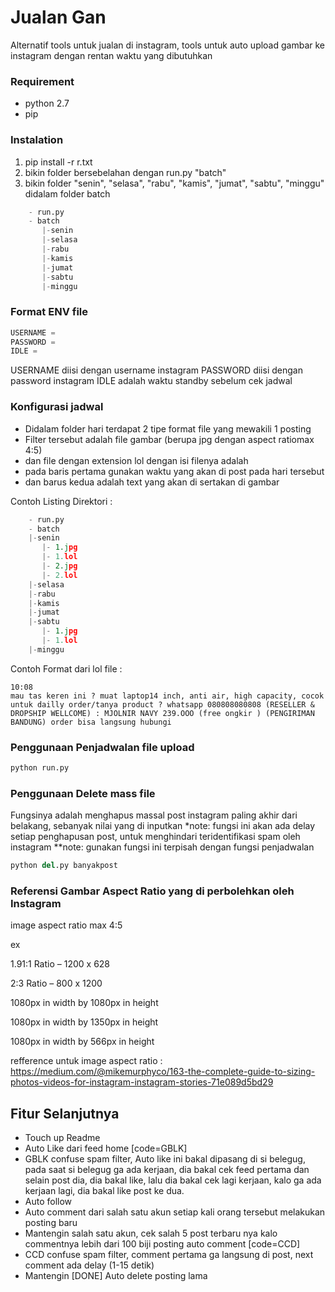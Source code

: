 Jualan Gan
======

Alternatif tools untuk jualan di instagram, tools untuk auto upload gambar ke instagram dengan rentan waktu yang dibutuhkan

### Requirement 

- python 2.7
- pip

### Instalation 

1. pip install -r r.txt
2. bikin folder bersebelahan dengan run.py "batch"
3. bikin folder "senin", "selasa", "rabu", "kamis", "jumat", "sabtu", "minggu" didalam folder batch

```python
	- run.py
	- batch
	   |-senin
	   |-selasa
	   |-rabu
	   |-kamis
	   |-jumat
	   |-sabtu
	   |-minggu
```

### Format ENV file

```python
USERNAME = 
PASSWORD = 
IDLE = 
```

USERNAME diisi dengan username instagram
PASSWORD diisi dengan password instagram
IDLE adalah waktu standby sebelum cek jadwal

### Konfigurasi jadwal

- Didalam folder hari terdapat 2 tipe format file yang mewakili 1 posting
- Filter tersebut adalah file gambar (berupa jpg dengan aspect ratiomax 4:5) 
- dan file dengan extension lol dengan isi filenya adalah 
- pada baris pertama gunakan waktu yang akan di post pada hari tersebut
- dan barus kedua adalah text yang akan di sertakan di gambar

Contoh Listing Direktori :

```python
	- run.py
	- batch
	|-senin
	   |- 1.jpg
	   |- 1.lol
	   |- 2.jpg
	   |- 2.lol
	|-selasa
	|-rabu
	|-kamis
	|-jumat
	|-sabtu
	   |- 1.jpg
	   |- 1.lol
	|-minggu
```

Contoh Format dari lol file :

```text
10:08
mau tas keren ini ? muat laptop14 inch, anti air, high capacity, cocok untuk dailly order/tanya product ? whatsapp 080808080808 (RESELLER & DROPSHIP WELLCOME) : MJOLNIR NAVY 239.OOO (free ongkir ) (PENGIRIMAN BANDUNG) order bisa langsung hubungi
```

### Penggunaan Penjadwalan file upload

```python
python run.py
```

### Penggunaan Delete mass file

Fungsinya adalah menghapus massal post instagram paling akhir dari belakang, sebanyak nilai yang di inputkan
*note: fungsi ini akan ada delay setiap penghapusan post, untuk menghindari teridentifikasi spam oleh instagram
**note: gunakan fungsi ini terpisah dengan fungsi penjadwalan 

```python
python del.py banyakpost
```

### Referensi Gambar Aspect Ratio yang di perbolehkan oleh Instagram

image aspect ratio max 4:5

ex 

1.91:1 Ratio – 1200 x 628

2:3 Ratio – 800 x 1200 

1080px in width by 1080px in height

1080px in width by 1350px in height

1080px in width by 566px in height

refference untuk image aspect ratio : https://medium.com/@mikemurphyco/163-the-complete-guide-to-sizing-photos-videos-for-instagram-instagram-stories-71e089d5bd29

## Fitur Selanjutnya

- Touch up Readme
- Auto Like dari feed home [code=GBLK]
- GBLK confuse spam filter, Auto like ini bakal dipasang di si belegug, pada saat si belegug ga ada kerjaan, dia bakal cek feed pertama dan selain post dia, dia bakal like, lalu dia bakal cek lagi kerjaan, kalo ga ada kerjaan lagi, dia bakal like post ke dua.
- Auto follow 
- Auto comment dari salah satu akun setiap kali orang tersebut melakukan posting baru
- Mantengin salah satu akun, cek salah 5 post terbaru nya kalo commentnya lebih dari 100 biji posting auto comment [code=CCD]
- CCD confuse spam filter, comment pertama ga langsung di post, next comment ada delay (1-15 detik)
- Mantengin 
[DONE] Auto delete posting lama